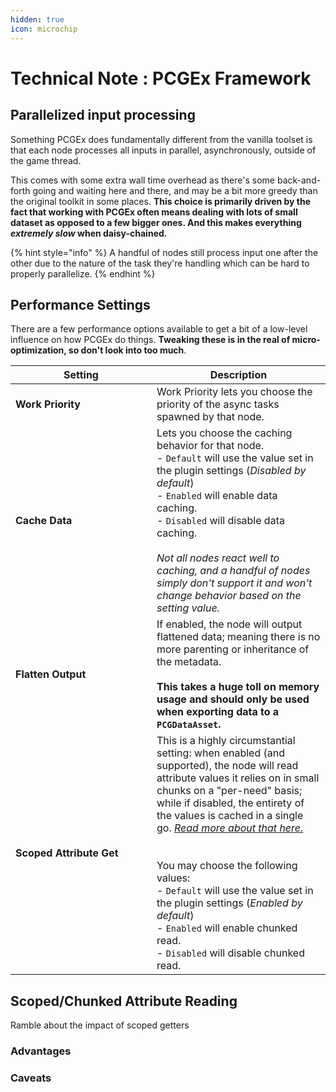 ```yaml
---
hidden: true
icon: microchip
---
```


# Technical Note : PCGEx Framework

## Parallelized input processing

Something PCGEx does fundamentally different from the vanilla toolset is that each node processes all inputs in parallel, asynchronously, outside of the game thread.

This comes with some extra wall time overhead as there's some back-and-forth going and waiting here and there, and may be a bit more greedy than the original toolkit in some places. **This choice is primarily driven by the fact that working with PCGEx often means dealing with lots of small dataset as opposed to a few bigger ones. And this makes everything&#x20;**_**extremely slow**_**&#x20;when daisy-chained.**

{% hint style="info" %}
A handful of nodes still process input one after the other due to the nature of the task they're handling which can be hard to properly parallelize.
{% endhint %}



## Performance Settings

There are a few performance options available to get a bit of a low-level influence on how PCGEx do things. **Tweaking these is in the real of micro-optimization, so don't look into too much**.

<table><thead><tr><th width="210">Setting</th><th>Description</th></tr></thead><tbody><tr><td><strong>Work Priority</strong></td><td>Work Priority lets you choose the priority of the async tasks spawned by that node.</td></tr><tr><td><strong>Cache Data</strong></td><td>Lets you choose the caching behavior for that node.<br>- <code>Default</code> will use the value set in the plugin settings (<em>Disabled by default</em>)<br>- <code>Enabled</code> will enable data caching.<br>- <code>Disabled</code> will disable data caching.<br><br><em>Not all nodes react well to caching, and a handful of nodes simply don't support it and won't change behavior based on the setting value.</em></td></tr><tr><td><strong>Flatten Output</strong></td><td>If enabled, the node will output flattened data; meaning there is no more parenting or inheritance of the metadata. <br><br><strong>This takes a huge toll on memory usage and should only be used when exporting data to a <code>PCGDataAsset</code>.</strong></td></tr><tr><td><strong>Scoped Attribute Get</strong></td><td>This is a highly circumstantial setting: when enabled (and supported), the node will read attribute values it relies on in small chunks on a "per-need" basis; while if disabled, the entirety of the values is cached in a single go. <a href="technical-note-pcgex-framework.md#scoped-chunked-attribute-reading"><em>Read more about that here.</em></a><br><br><br>You may choose the following values:<br>- <code>Default</code> will use the value set in the plugin settings (<em>Enabled by default</em>)<br>- <code>Enabled</code> will enable chunked read.<br>- <code>Disabled</code> will disable chunked read.</td></tr></tbody></table>

## Scoped/Chunked Attribute Reading

Ramble about the impact of scoped getters

### Advantages

### Caveats
